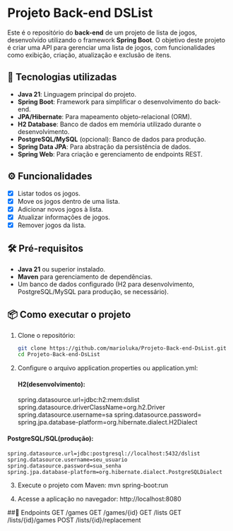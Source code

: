 # Projeto Back-end DSList

Este é o repositório do **back-end** de um projeto de lista de jogos, desenvolvido utilizando o framework **Spring Boot**. O objetivo deste projeto é criar uma API para gerenciar uma lista de jogos, com funcionalidades como exibição, criação, atualização e exclusão de itens.

## 🚀 Tecnologias utilizadas

- **Java 21**: Linguagem principal do projeto.
- **Spring Boot**: Framework para simplificar o desenvolvimento do back-end.
- **JPA/Hibernate**: Para mapeamento objeto-relacional (ORM).
- **H2 Database**: Banco de dados em memória utilizado durante o desenvolvimento.
- **PostgreSQL/MySQL** (opcional): Banco de dados para produção.
- **Spring Data JPA**: Para abstração da persistência de dados.
- **Spring Web**: Para criação e gerenciamento de endpoints REST.

## ⚙️ Funcionalidades

- [x] Listar todos os jogos.
- [x] Move os jogos dentro de uma lista.
- [x] Adicionar novos jogos à lista.
- [x] Atualizar informações de jogos.
- [x] Remover jogos da lista.

## 🛠️ Pré-requisitos

- **Java 21** ou superior instalado.
- **Maven** para gerenciamento de dependências.
- Um banco de dados configurado (H2 para desenvolvimento, PostgreSQL/MySQL para produção, se necessário).

## 📦 Como executar o projeto

1. Clone o repositório:
   ```bash
   git clone https://github.com/marioluka/Projeto-Back-end-DsList.git
   cd Projeto-Back-end-DsList

2. Configure o arquivo application.properties ou application.yml:
   #### H2(desenvolvimento):
    spring.datasource.url=jdbc:h2:mem:dslist
    spring.datasource.driverClassName=org.h2.Driver
    spring.datasource.username=sa
    spring.datasource.password=
    spring.jpa.database-platform=org.hibernate.dialect.H2Dialect


  #### PostgreSQL/SQL(produção):
    spring.datasource.url=jdbc:postgresql://localhost:5432/dslist
    spring.datasource.username=seu_usuario
    spring.datasource.password=sua_senha
    spring.jpa.database-platform=org.hibernate.dialect.PostgreSQLDialect

3. Execute o projeto com Maven:
  mvn spring-boot:run

4. Acesse a aplicação no navegador:
   http://localhost:8080

   
##🧪 Endpoints
  GET /games
  GET /games/{id}
  GET /lists
  GET /lists/{id}/games
  POST /lists/{id}/replacement

